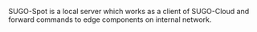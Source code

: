 
SUGO-Spot is a local server which works as a client of SUGO-Cloud and forward commands to edge components on internal network. 
  